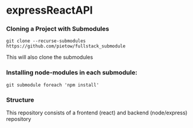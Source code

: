 # expressReactAPI

### Cloning a Project with Submodules

`git clone --recurse-submodules https://github.com/pietow/fullstack_submodule`

This will also clone the submodules


### Installing node-modules in each submodule:

`git submodule foreach 'npm install'`

### Structure

This repository consists of a frontend (react) and backend (node/express) repository
